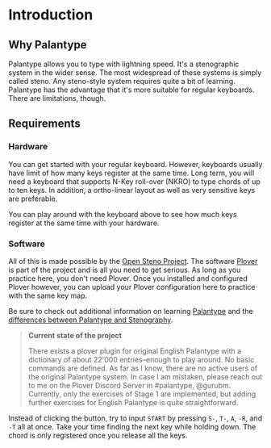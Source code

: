 # Introduction

## Why Palantype

Palantype allows you to type with lightning speed. It's a stenographic system in the wider sense. The most widespread of these systems is simply called steno. Any steno-style system requires quite a bit of learning. Palantype has the advantage that it's more suitable for regular keyboards. There are limitations, though.

## Requirements

### Hardware

You can get started with your regular keyboard. However, keyboards usually have limit of how many keys register at the same time. Long term, you will need a keyboard that supports N-Key roll-over (NKRO) to type chords of up to ten keys. In addition, a ortho-linear layout as well as very sensitive keys are preferable.

You can play around with the keyboard above to see how much keys register at the same time with your hardware.

<!--separator-->

### Software

All of this is made possible by the [Open Steno Project](http://www.openstenoproject.org/). The software [Plover](http://www.openstenoproject.org/plover/) is part of the project and is all you need to get serious. As long as you practice here, you don't need Plover. Once you installed and configured Plover however, you can upload your Plover configuration here to practice with the same key map.

Be sure to check out additional information on learning [Palantype](http://www.openstenoproject.org/palantype/tutorial/2016/08/21/learn-palantype.html) and the [differences between Palantype and Stenography](http://www.openstenoproject.org/palantype/palantype/2016/08/21/palan-versus-steno.html).

> **Current state of the project**
>
> There exists a plover plugin for original English Palantype with a dictionary of about 22'000 entries–enough to play around. No basic commands are defined. As far as I know, there are no active users of the original Palantype system. In case I am mistaken, please reach out to me on the Plover Discord Server in #palantype, @gurubm. Currently, only the exercises of Stage 1 are implemented, but adding further exercises for English Palantype is quite straightforward.

<!--separator-->

Instead of clicking the button, try to input `START` by pressing `S-`, `T-`, `A`, `-R`, and `-T` all at once.
Take your time finding the next key while holding down.
The chord is only registered once you release all the keys.
